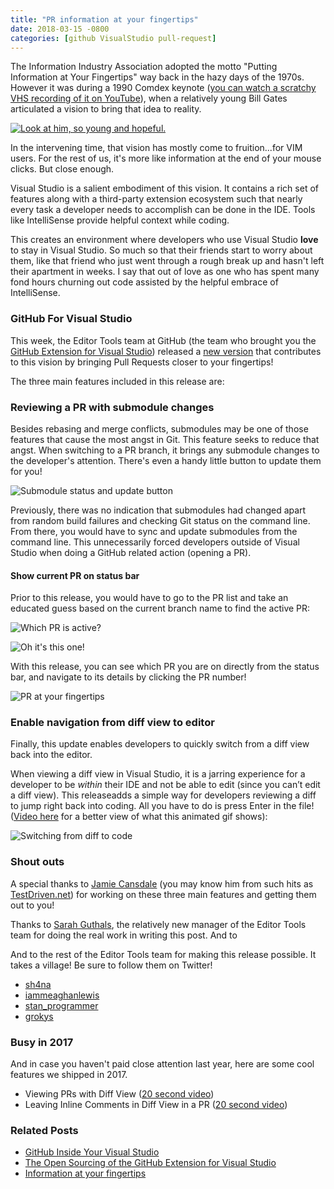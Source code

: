 ```yaml
---
title: "PR information at your fingertips"
date: 2018-03-15 -0800
categories: [github VisualStudio pull-request]
---
```


The Information Industry Association adopted the motto "Putting Information at Your Fingertips" way back in the hazy days of the 1970s. However it was during a 1990 Comdex keynote ([you can watch a scratchy VHS recording of it on YouTube](https://www.youtube.com/watch?v=uGA1Chm_8RE)), when a relatively young Bill Gates articulated a vision to bring that idea to reality.

[![Look at him, so young and hopeful.](https://user-images.githubusercontent.com/19977/37441105-f9b9141a-27bc-11e8-931a-e9520eb717ed.png)](https://www.youtube.com/watch?v=uGA1Chm_8RE)

In the intervening time, that vision has mostly come to fruition...for VIM users. For the rest of us, it's more like information at the end of your mouse clicks. But close enough.

Visual Studio is a salient embodiment of this vision. It contains a rich set of features along with a third-party extension ecosystem such that nearly every task a developer needs to accomplish can be done in the IDE. Tools like IntelliSense provide helpful context while coding.

This creates an environment where developers who use Visual Studio __love__ to stay in Visual Studio. So much so that their friends start to worry about them, like that friend who just went through a rough break up and hasn't left their apartment in weeks. I say that out of love as one who has spent many fond hours churning out code assisted by the helpful embrace of IntelliSense.

### GitHub For Visual Studio

This week, the Editor Tools team at GitHub (the team who brought you the [GitHub Extension for Visual Studio](https://visualstudio.github.com/)) released a [new version](https://github.com/github/VisualStudio/releases/tag/v2.4.3.1737) that contributes to this vision by bringing Pull Requests closer to your fingertips!

The three main features included in this release are:

### Reviewing a PR with submodule changes

Besides rebasing and merge conflicts, submodules may be one of those features that cause the most angst in Git. This feature seeks to reduce that angst. When switching to a PR branch, it brings any submodule changes to the developer's attention. There's even a handy little button to update them for you!

![Submodule status and update  button](https://github-team.s3.amazonaws.com/uploads/general/2169716d-b6ee-4602-95bc-5f65ef193db4.png)

Previously, there was no indication that submodules had changed apart from random build failures and checking Git status on the command line. From there, you would have to sync and update submodules from the command line. This unnecessarily forced developers outside of Visual Studio when doing a GitHub related action (opening a PR).

#### Show current PR on status bar

Prior to this release, you would have to go to the PR list and take an educated guess based on the current branch name to find the active PR:

![Which PR is active?](https://github-team.s3.amazonaws.com/uploads/general/23093919-b465-4fa8-9871-7f55d61dcf4f.png)

![Oh it's this one!](https://github-team.s3.amazonaws.com/uploads/general/b3cc9ca1-24c5-4fc4-863d-a85fd38cc2ff.png)

With this release, you can see which PR you are on directly from the status bar, and navigate to its details by clicking the PR number!

![PR at your fingertips](https://github-team.s3.amazonaws.com/uploads/general/5d5bd62e-68f4-46d0-aaa9-e1950b1b1bff.png)

### Enable navigation from diff view to editor

Finally, this update enables developers to quickly switch from a diff view back into the editor.

When viewing a diff view in Visual Studio, it is a jarring experience for a developer to be _within_ their IDE and not be able to edit (since you can’t edit a diff view). This releaseadds a simple way for developers reviewing a diff to jump right back into coding. All you have to do is press Enter in the file! ([Video here](https://drive.google.com/open?id=1ePiF4FM3hwKejSur1cU7OdjkozLFq83N) for a better view of what this animated gif shows):

![Switching from diff to code](https://github-team.s3.amazonaws.com/uploads/general/09853368-78a1-4385-a133-e5177af74391.gif)

### Shout outs

A special thanks to [Jamie Cansdale](https://twitter.com/jcansdale) (you may know him from such hits as [TestDriven.net](https://www.testdriven.net/)) for working on these three main features and getting them out to you!

Thanks to [Sarah Guthals](https://twitter.com/sarahguthals), the relatively new manager of the Editor Tools team for doing the real work in writing this post. And to

And to the rest of the Editor Tools team for making this release possible. It takes a village! Be sure to follow them on Twitter!

* [sh4na](https://twitter.com/sh4na)
* [iammeaghanlewis](https://twitter.com/iammeaghanlewis)
* [stan_programmer](https://twitter.com/stan_programmer)
* [grokys](https://twitter.com/grokys)

### Busy in 2017

And in case you haven't paid close attention last year, here are some cool features we shipped in 2017.

* Viewing PRs with Diff View ([20 second video](https://drive.google.com/open?id=1OgRg9fyIGGGkPpuY_55XnQIHTh6EX5eF))
* Leaving Inline Comments in Diff View in a PR ([20 second video](https://drive.google.com/open?id=1epqDTACMRT0h5EnmxbD7WKzStsPoydaU))

### Related Posts

* [GitHub Inside Your Visual Studio](https://haacked.com/archive/2015/04/30/github-in-your-visual-studio/)
* [The Open Sourcing of the GitHub Extension for Visual Studio](https://haacked.com/archive/2015/07/20/ghfvs-oss/)
* [Information at your fingertips](https://spectrum.ieee.org/computing/software/information-at-your-fingertips)
